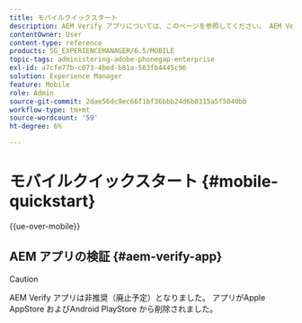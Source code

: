 ```yaml
---
title: モバイルクイックスタート
description: AEM Verify アプリについては、このページを参照してください。 AEM Verify アプリを使用すると、iOSまたはAndroidのモバイルデバイスでAEM モバイルアプリケーションをすばやく簡単に実行できます。
contentOwner: User
content-type: reference
products: SG_EXPERIENCEMANAGER/6.5/MOBILE
topic-tags: administering-adobe-phonegap-enterprise
exl-id: a7cfe77b-c073-4bed-b81a-503fb4445c96
solution: Experience Manager
feature: Mobile
role: Admin
source-git-commit: 2dae56dc9ec66f1bf36bbb24d6b0315a5f5040bb
workflow-type: tm+mt
source-wordcount: '59'
ht-degree: 6%

---
```


# モバイルクイックスタート {#mobile-quickstart}

{{ue-over-mobile}}

## AEM アプリの検証 {#aem-verify-app}

>[!CAUTION]
>
>AEM Verify アプリは非推奨（廃止予定）となりました。 アプリがApple AppStore およびAndroid PlayStore から削除されました。
